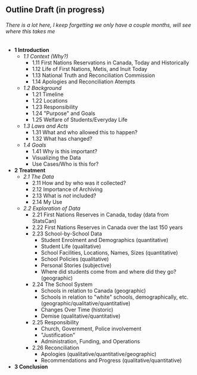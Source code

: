 ## Outline Draft (in progress)
###### There is a lot here, I keep forgetting we only have a couple months, will see where this takes me

* **1 Introduction**
    * *1.1 Context (Why?)*
        * 1.11 First Nations Reservations in Canada, Today and Historically
        * 1.12 Life of First Nations, Metis, and Inuit Today
        * 1.13 National Truth and Reconciliation Commission
        * 1.14 Apologies and Reconciliation Atempts
    * *1.2 Background*
        *  1.21 Timeline
        *  1.22 Locations
        *  1.23 Responsibility
        *  1.24 "Purpose" and Goals
        *  1.25 Welfare of Students/Everyday Life
    * *1.3 Laws and Acts*
        *  1.31 What and who allowed this to happen?
        *  1.32 What has changed?
    * *1.4 Goals*
        *  1.41 Why is this important?
        *  Visualizing the Data
        *  Use Cases/Who is this for?
* **2 Treatment**
    * *2.1 The Data*
        *  2.11 How and by who was it collected?
        *  2.12 Importance of Archiving
        *  2.13 What is *not* included?
        *  2.14 My Use
    * *2.2 Exploration of Data*
        *  2.21 First Nations Reserves in Canada, today (data from StatsCan)
        *  2.22 First Nations Reserves in Canada over the last 150 years
        *  2.23 School-by-School Data
            *  Student Enrolment and Demographics (quantitative)
            *  Student Life (qualitative)
            *  School Facilities, Locations, Names, Sizes (quantitative)
            *  School Policies (qualitative)
            *  Personal Stories (subjective)
            *  Where did students come from and where did they go? (geographic)
        *  2.24 The School System
            *  Schools in relation to Canada (geographic)
            *  Schools in relation to "white" schools, demographically, etc. (geographic/qualitative/quantitative)
            *  Changes Over Time (historic)
            *  Demise (qualitative/quantitative)
        *  2.25 Responsibility
            *  Church, Government, Police involvement
            *  "Justification"
            *  Administration, Funding, and Operations
        *  2.26 Reconciliation
            *  Apologies (qualitative/quantitative/geographic)
            *  Recommendations and Progress (qualitative/quantitative)
* **3 Conclusion**
